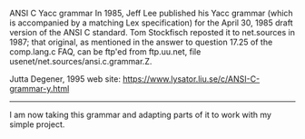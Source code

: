 ANSI C Yacc grammar
In 1985, Jeff Lee published his Yacc grammar (which is accompanied by a matching Lex specification) for the April 30, 1985 draft 
version of the ANSI C standard.  Tom Stockfisch reposted it to net.sources in 1987; that original, as mentioned in the answer to 
question 17.25 of the comp.lang.c FAQ, can be ftp'ed from ftp.uu.net, file usenet/net.sources/ansi.c.grammar.Z.

Jutta Degener, 1995 
web site: https://www.lysator.liu.se/c/ANSI-C-grammar-y.html

------------

I am now taking this grammar and adapting parts of it to work with my simple project.
